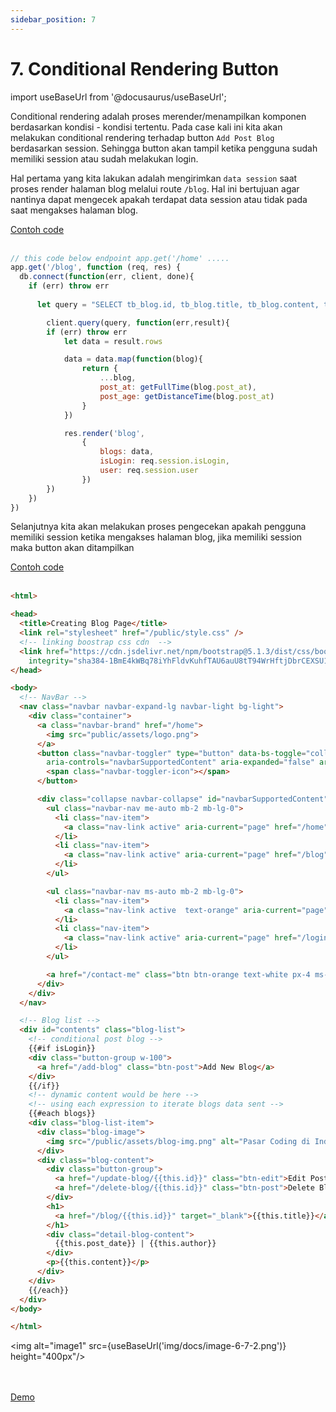 ```yaml
---
sidebar_position: 7
---
```


# 7. Conditional Rendering Button

import useBaseUrl from '@docusaurus/useBaseUrl';

Conditional rendering adalah proses merender/menampilkan komponen berdasarkan kondisi -  kondisi tertentu. Pada case kali ini kita akan melakukan conditional rendering terhadap button `Add Post Blog` berdasarkan session. Sehingga button akan tampil ketika pengguna sudah memiliki session atau sudah melakukan login.

Hal pertama yang kita lakukan adalah mengirimkan `data session` saat proses render halaman blog melalui route `/blog`. Hal ini bertujuan agar nantinya dapat mengecek apakah terdapat data session atau tidak pada saat mengakses halaman blog.

<a class="btn-example-code" href="https://github.com/demo-dumbways/ebook-code-result-chapter-2/blob/day6-8.conditional-rendering/api/index.js">
Contoh code
</a>

<br />
<br />

```js {23}
// this code below endpoint app.get('/home' .....
app.get('/blog', function (req, res) {
  db.connect(function(err, client, done){
    if (err) throw err
      
      let query = "SELECT tb_blog.id, tb_blog.title, tb_blog.content, tb_blog.post_date, name FROM tb_blog, tb_user WHERE tb_user.id = tb_blog.author"

        client.query(query, function(err,result){
        if (err) throw err
            let data = result.rows

            data = data.map(function(blog){
                return {
                    ...blog,
                    post_at: getFullTime(blog.post_at),
                    post_age: getDistanceTime(blog.post_at)
                }
            })

            res.render('blog', 
                { 
                    blogs: data,
                    isLogin: req.session.isLogin,
                    user: req.session.user
                })
        })
    })
})
```

Selanjutnya kita akan melakukan proses pengecekan apakah pengguna memiliki session ketika mengakses halaman blog, jika memiliki session maka button akan ditampilkan

<a class="btn-example-code" href="https://github.com/demo-dumbways/ebook-code-result-chapter-2/blob/day6-8.conditional-rendering/views/blog.hbs">
Contoh code
</a>

<br />
<br />

```html title=blog.hbs {50-54}
<html>

<head>
  <title>Creating Blog Page</title>
  <link rel="stylesheet" href="/public/style.css" />
  <!-- linking boostrap css cdn  -->
  <link href="https://cdn.jsdelivr.net/npm/bootstrap@5.1.3/dist/css/bootstrap.min.css" rel="stylesheet"
    integrity="sha384-1BmE4kWBq78iYhFldvKuhfTAU6auU8tT94WrHftjDbrCEXSU1oBoqyl2QvZ6jIW3" crossorigin="anonymous">
</head>

<body>
  <!-- NavBar -->
  <nav class="navbar navbar-expand-lg navbar-light bg-light">
    <div class="container">
      <a class="navbar-brand" href="/home">
        <img src="public/assets/logo.png">
      </a>
      <button class="navbar-toggler" type="button" data-bs-toggle="collapse" data-bs-target="#navbarSupportedContent"
        aria-controls="navbarSupportedContent" aria-expanded="false" aria-label="Toggle navigation">
        <span class="navbar-toggler-icon"></span>
      </button>

      <div class="collapse navbar-collapse" id="navbarSupportedContent">
        <ul class="navbar-nav me-auto mb-2 mb-lg-0">
          <li class="nav-item">
            <a class="nav-link active" aria-current="page" href="/home">Home</a>
          </li>
          <li class="nav-item">
            <a class="nav-link active" aria-current="page" href="/blog">Blog</a>
          </li>
        </ul>

        <ul class="navbar-nav ms-auto mb-2 mb-lg-0">
          <li class="nav-item">
            <a class="nav-link active  text-orange" aria-current="page" href="/register">Register</a>
          </li>
          <li class="nav-item">
            <a class="nav-link active" aria-current="page" href="/login">Login</a>
          </li>
        </ul>

        <a href="/contact-me" class="btn btn-orange text-white px-4 ms-5">Contact Me</a>
      </div>
    </div>
  </nav>

  <!-- Blog list -->
  <div id="contents" class="blog-list">
    <!-- conditional post blog -->
    {{#if isLogin}}
    <div class="button-group w-100">
      <a href="/add-blog" class="btn-post">Add New Blog</a>
    </div>
    {{/if}}
    <!-- dynamic content would be here -->
    <!-- using each expression to iterate blogs data sent -->
    {{#each blogs}}
    <div class="blog-list-item">
      <div class="blog-image">
        <img src="/public/assets/blog-img.png" alt="Pasar Coding di Indonesia Dinilai Masih Menjanjikan" />
      </div>
      <div class="blog-content">
        <div class="button-group">
          <a href="/update-blog/{{this.id}}" class="btn-edit">Edit Post</a>
          <a href="/delete-blog/{{this.id}}" class="btn-post">Delete Blog</a>
        </div>
        <h1>
          <a href="/blog/{{this.id}}" target="_blank">{{this.title}}</a>
        </h1>
        <div class="detail-blog-content">
          {{this.post_date}} | {{this.author}}
        </div>
        <p>{{this.content}}</p>
      </div>
    </div>
    {{/each}}
  </div>
</body>

</html>
```

<img alt="image1" src={useBaseUrl('img/docs/image-6-7-2.png')} height="400px"/>

<br />
<br />

<div>
<a class="btn-demo" href="https://personal-web-chapter-2.herokuapp.com/blog">
Demo
</a>
</div>